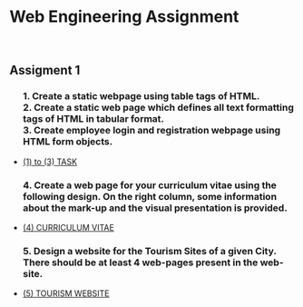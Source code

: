 <h1>Web Engineering Assignment</h1>

<br>

<h2>Assigment 1</h2>

<ul>
<h3>
    1. Create a static webpage using table tags of HTML.<br>
    2. Create a static web page which defines all text formatting tags of HTML in
tabular format.<br>
    3. Create employee login and registration webpage using HTML form objects.
</h3>
<li><a href = "https://aerin2805.github.io/Web_Engineering_U21CS05/Assigment-1/(1)%20to%20(3)%20TASK/IndexT1-T2-T3.html">(1) to (3) TASK</a></li>
  <h3>4. Create a web page for your curriculum vitae using the following design. On
the right column, some information about the mark-up and the visual
presentation is provided.</h3>
<li><a href = "https://aerin2805.github.io/Web_Engineering_U21CS05/Assigment-1/(4)%20CURRICULUM%20VITAE/IndexT4-1.html" >(4) CURRICULUM VITAE </a></li>
  <h3>5. Design a website for the Tourism Sites of a given City. There should be at
least 4 web-pages present in the web-site.</h3>
<li><a href = "https://aerin2805.github.io/Web_Engineering_U21CS05/Assigment-1/(5)%20TOURISM%20WEBSITE/Html/Home.html">(5) TOURISM WEBSITE</a></li>
</ul>

